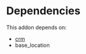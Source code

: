 # Dependencies

This addon depends on:

- [crm](../../../../../oca-ocb-crm/odoo-bringout-oca-ocb-crm)
- base_location
